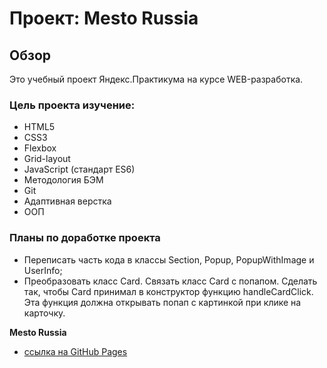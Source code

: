 # Проект: Mesto Russia

## Обзор

  Это учебный проект Яндекс.Практикума на курсе WEB-разработка.

### Цель проекта изучение:
* HTML5
* CSS3
* Flexbox
* Grid-layout
* JavaScript (стандарт ES6)
* Методология БЭМ
* Git
* Адаптивная верстка
* ООП

### Планы по доработке проекта
* Переписать часть кода в классы Section, Popup, PopupWithImage и UserInfo;
* Преобразовать класс Card. Связать класс Card c попапом. Сделать так, чтобы Card принимал в конструктор функцию handleCardClick. Эта функция должна открывать попап с картинкой при клике на карточку.


**Mesto Russia**

* [ссылка на GitHub Pages](https://yurick78.github.io/mesto/index.html)
